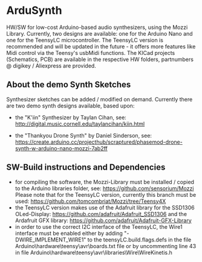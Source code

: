 # ArduSynth
HW/SW for low-cost Arduino-based audio synthesizers, using the Mozzi Library.
Currently, two designs are available: one for the Arduino Nano and one for the TeensyLC microcontroller. The TeensyLC version is recommended and will be updated in the future - it offers more features like Midi control via the Teensy's usbMidi functions.
The KICad projects (Schematics, PCB) are available in the respective HW folders, partnumbers @ digikey / Aliexpress are provided.

## About the demo Synth Sketches

Synthesizer sketches can be added / modified on demand. Currently there are two demo synth designs available, based upon:

* the "K'iin" Synthesizer by Taylan Cihan, see: http://digital.music.cornell.edu/taylancihan/kiin.html
 
* the "Thankyou Drone Synth" by Daniel Sinderson, see:
   https://create.arduino.cc/projecthub/scraptured/phasemod-drone-synth-w-arduino-nano-mozzi-7ab2ff 


## SW-Build instructions and Dependencies

* for compiling the software, the Mozzi-Library must be installed / copied to the Arduino libraries folder, see:
https://github.com/sensorium/Mozzi 
Please note that for the TeensyLC version, currently this branch must be used: https://github.com/tomcombriat/Mozzi/tree/Teensy4X
* the TeensyLC version makes use of the Adafruit library for the SSD1306 OLed-Display: https://github.com/adafruit/Adafruit_SSD1306
  and the Ardafruit GFX library: https://github.com/adafruit/Adafruit-GFX-Library
* in order to use the correct I2C interface of the TeensyLC, the Wire1 interface must be enabled either by adding "-DWIRE_IMPLEMENT_WIRE1" to the teensyLC.build.flags.defs in the file Arduino\hardware\teensy\avr\boards.txt file or by uncommenting line 43 in file Arduino\hardware\teensy\avr\libraries\Wire\WireKinetis.h





